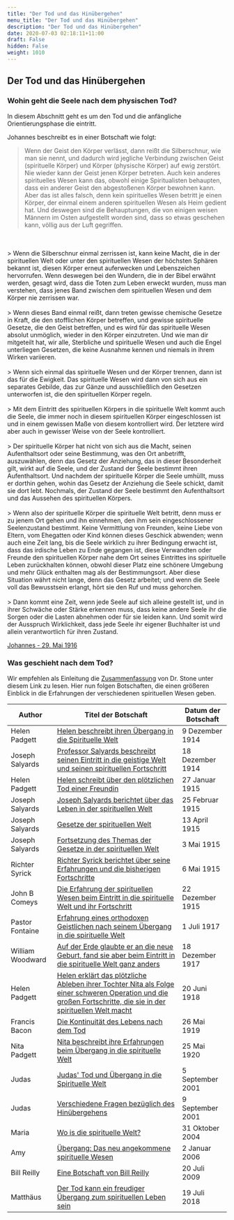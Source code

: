```yaml
---
title: "Der Tod und das Hinübergehen"
menu_title: "Der Tod und das Hinübergehen"
description: "Der Tod und das Hinübergehen"
date: 2020-07-03 02:18:11+11:00
draft: False
hidden: False
weight: 1010
---
```

## Der Tod und das Hinübergehen

### Wohin geht die Seele nach dem physischen Tod?

In diesem Abschnitt geht es um den Tod und die anfängliche Orientierungsphase die eintritt.

Johannes beschreibt es in einer Botschaft wie folgt:

> Wenn der Geist den Körper verlässt, dann reißt die Silberschnur, wie man sie nennt, und dadurch wird jegliche Verbindung zwischen Geist (spirituelle Körper) und Körper (physische Körper) auf ewig zerstört. Nie wieder kann der Geist jenen Körper betreten. Auch kein anderes spirituelles Wesen kann das, obwohl einige Spiritualisten behaupten, dass ein anderer Geist den abgestoßenen Körper bewohnen kann. Aber das ist alles falsch, denn kein spirituelles Wesen betritt je einen Körper, der einmal einem anderen spirituellen Wesen als Heim gedient hat. Und deswegen sind die Behauptungen, die von einigen weisen Männern im Osten aufgestellt worden sind, dass so etwas geschehen kann, völlig aus der Luft gegriffen.
<br>
<br>
> Wenn die Silberschnur einmal zerrissen ist, kann keine Macht, die in der spirituellen Welt oder unter den spirituellen Wesen der höchsten Sphären bekannt ist, diesen Körper erneut auferwecken und Lebenszeichen hervorrufen. Wenn deswegen bei den Wundern, die in der Bibel erwähnt werden, gesagt wird, dass die Toten zum Leben erweckt wurden, muss man verstehen, dass jenes Band zwischen dem spirituellen Wesen und dem Körper nie zerrissen war.
<br>
<br>
> Wenn dieses Band einmal reißt, dann treten gewisse chemische Gesetze in Kraft, die den stofflichen Körper betreffen, und gewisse spirituelle Gesetze, die den Geist betreffen, und es wird für das spirituelle Wesen absolut unmöglich, wieder in den Körper einzutreten. Und wie man dir mitgeteilt hat, wir alle, Sterbliche und spirituelle Wesen und auch die Engel unterliegen Gesetzen, die keine Ausnahme kennen und niemals in ihrem Wirken variieren.
<br>
<br>
> Wenn sich einmal das spirituelle Wesen und der Körper trennen, dann ist das für die Ewigkeit. Das spirituelle Wesen wird dann von sich aus ein separates Gebilde, das zur Gänze und ausschließlich den Gesetzen unterworfen ist, die den spirituellen Körper regeln.
<br>
<br>
> Mit dem Eintritt des spirituellen Körpers in die spirituelle Welt kommt auch die Seele, die immer noch in diesem spirituellen Körper eingeschlossen ist und in einem gewissen Maße von diesem kontrolliert wird. Der letztere wird aber auch in gewisser Weise von der Seele kontrolliert.
<br>
<br>
> Der spirituelle Körper hat nicht von sich aus die Macht, seinen Aufenthaltsort oder seine Bestimmung, was den Ort anbetrifft, auszuwählen, denn das Gesetz der Anziehung, das in dieser Besonderheit gilt, wirkt auf die Seele, und der Zustand der Seele bestimmt ihren Aufenthaltsort. Und nachdem der spirituelle Körper die Seele umhüllt, muss er dorthin gehen, wohin das Gesetz der Anziehung die Seele schickt, damit sie dort lebt. Nochmals, der Zustand der Seele bestimmt den Aufenthaltsort und das Aussehen des spirituellen Körpers.
<br>
<br>
> Wenn also der spirituelle Körper die spirituelle Welt betritt, denn muss er zu jenem Ort gehen und ihn einnehmen, den ihm sein eingeschlossener Seelenzustand bestimmt. Keine Vermittlung von Freunden, keine Liebe von Eltern, vom Ehegatten oder Kind können dieses Geschick abwenden; wenn auch eine Zeit lang, bis die Seele wirklich zu ihrer Bedingung erwacht ist, dass das irdische Leben zu Ende gegangen ist, diese Verwandten oder Freunde den spirituellen Körper nahe dem Ort seines Eintrittes ins spirituelle Leben zurückhalten können, obwohl dieser Platz eine schönere Umgebung und mehr Glück enthalten mag als der Bestimmungsort. Aber diese Situation währt nicht lange, denn das Gesetz arbeitet; und wenn die Seele voll das Bewusstsein erlangt, hört sie den Ruf und muss gehorchen.
<br>
<br>
> Dann kommt eine Zeit, wenn jede Seele auf sich alleine gestellt ist, und in ihrer Schwäche oder Stärke erkennen muss, dass keine andere Seele ihr die Sorgen oder die Lasten abnehmen oder für sie leiden kann. Und somit wird der Ausspruch Wirklichkeit, dass jede Seele ihr eigener Buchhalter ist und allein verantwortlich für ihren Zustand.

[Johannes - 29. Mai 1916](/padgett-botschaften/padgett-botschaften-in-reihenfolge-des-datums/padgett-botschaften-1916/johannes-erklaert-was-passiert-wenn-ein-mensch-stirbt-jep-johannes-29-mai-1916/)

### Was geschieht nach dem Tod?

Wir empfehlen als Einleitung die [Zusammenfassung](/das-leben-nach-dem-tod/wichtige-wahrheiten-die-die-ganze-menschheit-kennen-sollte-dr-leslie-r-stone/) von Dr. Stone unter diesem Link zu lesen. Hier nun folgen Botschaften, die einen größeren Einblick in die Erfahrungen der verschiedenen spirituellen Wesen geben.

**Author** | **Titel der Botschaft** | **Datum der Botschaft**  
---|---|---
Helen Padgett | [Helen beschreibt ihren Übergang in die Spirituelle Welt](/padgett-botschaften/padgett-botschaften-in-reihenfolge-des-datums/padgett-botschaften-1914/helen-beschreibt-ihren-uebergang-in-die-spirituelle-welt-jep-helen-padgett-9-dezember-1914/) | 9 Dezember 1914
Joseph Salyards | [Professor Salyards beschreibt seinen Eintritt in die geistige Welt und seinen spirituellen Fortschritt](/padgett-botschaften/padgett-botschaften-in-reihenfolge-des-datums/padgett-botschaften-1914/professor-salyards-beschreibt-seinen-eintritt-in-die-geistige-welt-und-seinen-spirituellen-fortschritt-jep-joseph-salyards-18-dezember-1914/) | 18 Dezember 1914
Helen Padgett | [Helen schreibt über den plötzlichen Tod einer Freundin](/padgett-botschaften/padgett-botschaften-in-reihenfolge-des-datums/padgett-botschaften-1915-januar-august/helen-schreibt-ueber-den-ploetzlichen-tod-einer-freundin-jep-helen-padgett-27-januar-1915/) | 27 Januar 1915
Joseph Salyards | [Joseph Salyards berichtet über das Leben in der spirituellen Welt](/padgett-botschaften/padgett-botschaften-in-reihenfolge-des-datums/padgett-botschaften-1915-januar-august/joseph-salyards-berichtet-ueber-das-leben-in-der-spirituellen-welt-jep-joseph-salyards-25-februar-1915/) | 25 Februar 1915
Joseph Salyards | [Gesetze der spirituellen Welt](/padgett-botschaften/padgett-botschaften-in-reihenfolge-des-datums/padgett-botschaften-1915-januar-august/gesetze-der-spirituellen-welt-jep-joseph-salyards-13-april-1915/) | 13 April 1915
Joseph Salyards | [Fortsetzung des Themas der Gesetze in der spirituellen Welt](/padgett-botschaften/padgett-botschaften-in-reihenfolge-des-datums/padgett-botschaften-1915-januar-august/fortsetzung-des-themas-der-gesetze-in-der-spirituellen-welt-jep-joseph-salyards-3-mai-1915/) | 3 Mai 1915
Richter Syrick | [Richter Syrick berichtet über seine Erfahrungen und die bisherigen Fortschritte](/padgett-botschaften/padgett-botschaften-in-reihenfolge-des-datums/padgett-botschaften-1915-januar-august/richter-syrick-berichtet-ueber-seine-erfahrungen-und-die-bisherigen-fortschritte-jep-richter-syrick-6-mai-1915/) | 6 Mai 1915
John B Comeys | [Die Erfahrung der spirituellen Wesen beim Eintritt in die spirituelle Welt und ihr Fortschritt](/padgett-botschaften/padgett-botschaften-in-reihenfolge-des-datums/padgett-botschaften-1915-september-dezember/die-erfahrung-der-spirituellen-wesen-beim-eintritt-in-die-spirituelle-welt-und-ihr-fortschritt-jep-john-b-comeys-22-dezember-1915/) | 22 Dezember 1915
Pastor Fontaine | [Erfahrung eines orthodoxen Geistlichen nach seinem Übergang in die spirituelle Welt](/padgett-botschaften/padgett-botschaften-in-reihenfolge-des-datums/padgett-botschaften-1917/erfahrung-eines-orthodoxen-geistlichen-nach-seinem-uebergang-in-die-spirituelle-welt-jep-pastor-fontaine-1-juli-1917/) | 1 Juli 1917
William Woodward | [Auf der Erde glaubte er an die neue Geburt, fand sie aber beim Eintritt in die spirituelle Welt ganz anders](/padgett-botschaften/padgett-botschaften-in-reihenfolge-des-datums/padgett-botschaften-1917/auf-der-erde-glaubte-er-an-die-neue-geburt-fand-sie-aber-beim-eintritt-in-die-spirituelle-welt-ganz-anders-jep-william-woodward-18-dezember-1917/) | 18 Dezember 1917
Helen Padgett | [Helen erklärt das plötzliche Ableben ihrer Tochter Nita als Folge einer schweren Operation und die großen Fortschritte, die sie in der spirituellen Welt macht](/padgett-botschaften/padgett-botschaften-in-reihenfolge-des-datums/padgett-botschaften-1918/helen-erklaert-das-ploetzliche-ableben-ihrer-tochter-nita-als-folge-einer-schweren-operation-und-die-grossen-fortschritte-die-sie-in-der-spirituellen-welt-macht-jep-helen-padgett-20-juni-1918/) | 20 Juni 1918
Francis Bacon | [Die Kontinuität des Lebens nach dem Tod](/padgett-botschaften/padgett-botschaften-in-reihenfolge-des-datums/padgett-botschaften-1919/die-kontinuitaet-des-lebens-nach-dem-tod-jep-francis-bacon-26-mai-1919/) | 26 Mai 1919
Nita Padgett | [Nita beschreibt ihre Erfahrungen beim Übergang in die spirituelle Welt](/padgett-botschaften/padgett-botschaften-in-reihenfolge-des-datums/padgett-botschaften-1920-1922/nita-beschreibt-ihre-erfahrungen-beim-uebergang-in-die-spirituelle-welt-jep-nita-padgett-25-mai-1920/) | 25 Mai 1920
Judas | [Judas' Tod und Übergang in die Spirituelle Welt](/aktuelle-botschaften/aktuelle-botschaften-in-reihenfolge-des-datums/aktuelle-botschaften-2001/judas-tod-und-uebergang-in-die-spirituelle-welt-hr-judas-5-september-2001/) | 5 September 2001
Judas | [Verschiedene Fragen bezüglich des Hinübergehens](/aktuelle-botschaften/aktuelle-botschaften-in-reihenfolge-des-datums/aktuelle-botschaften-2001/verschiedene-fragen-bezueglich-des-hinuebergehens-hr-judas-9-september-2001/) | 9 September 2001
Maria | [Wo is die spirituelle Welt?](/aktuelle-botschaften/aktuelle-botschaften-in-reihenfolge-des-datums/aktuelle-botschaften-2004/wo-is-die-spirituelle-welt-ar-maria-31-oktober-2004/) | 31 Oktober 2004
Amy | [Übergang: Das neu angekommene spirituelle Wesen](/aktuelle-botschaften/aktuelle-botschaften-in-reihenfolge-des-datums/aktuelle-botschaften-2006-2010/uebergang-das-neu-angekommene-spirituelle-wesen-ks-amy-2-januar-2006/) | 2 Januar 2006
Bill Reilly | [Eine Botschaft von Bill Reilly](/aktuelle-botschaften/aktuelle-botschaften-in-reihenfolge-des-datums/aktuelle-botschaften-2006-2010/eine-botschaft-von-bill-reilly-dl-bill-reilly-20-juli-2009/) | 20 Juli 2009
Matthäus | [Der Tod kann ein freudiger Übergang zum spirituellen Leben sein](/aktuelle-botschaften/aktuelle-botschaften-in-reihenfolge-des-datums/aktuelle-botschaften-2018/der-tod-kann-ein-freudiger-uebergang-zum-spirituellen-leben-sein-af-matthaeus-19-juli-2018/) | 19 Juli 2018
